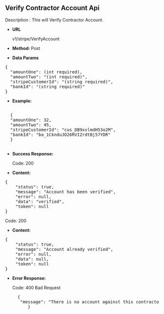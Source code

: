 **Verify Contractor Account Api**
----
Description : This will Verify Contractor Account.

* **URL**

   v1/stripe/VerifyAccount

* **Method:** 
    Post
	
* **Data Params** <br />

<pre>
{
  "amountOne": (int required), 
  "amountTwo": "(int required)",
  "stripeCustomerId": "(string required)",
  "bankId": "(string required)" 
}	 
</pre>   

* **Example:** <br/>

<pre>

  {
  "amountOne": 32,
  "amountTwo": 45,
  "stripeCustomerId": "cus_DB9xvlmdH53o2M",
  "bankId": "ba_1CknduJO26RVIZrdtBj57YDR"  
  }

</pre> 
* **Success Response:**

	Code: 200 
	
* **Content:**<br />
<pre>
{ 
    "status": true,
    "message": "Account has been verified",
    "error": null,
    "data": "verified",
    "token": null
}
</pre>

Code: 200 
	
* **Content:**<br />
<pre>
{
    "status": true,
    "message": "Account already verified",
    "error": null,
    "data": null,
    "token": null
}
</pre>

* **Error Response:**

    Code: 400 Bad Request
	<pre>
	{
     "message": "There is no account against this contractor Id"
        }

	</pre>

